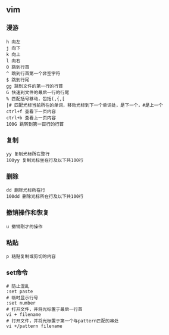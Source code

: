 ## vim
### 漫游

```
h 向左
j 向下
k 向上
l 向右
0 跳到行首
^ 跳到行首第一个非空字符
$ 跳到行尾
gg 跳到文件的第一行的行首
G 快速到文件的最后一行的行尾
% 匹配括号移动，包括(,{,[
|# 匹配光标当前所在的单词，移动光标到下一个单词处，是下一个，#是上一个
ctrl+f 查看下一页内容
ctrl+b 查看上一页内容
100G 跳转到第一百行的行首
```
### 复制
```
yy 复制光标所在整行
100yy 复制光标坐在行及以下共100行
```
### 删除
```
dd 删除光标所在行
100dd 删除光标所在行及以下共100行
```
### 撤销操作和恢复
```
u 撤销刚才的操作
```
### 粘贴
```
p 粘贴复制或剪切的内容
```
### set命令
```
# 防止混乱
:set paste
# 临时显示行号
:set number
# 打开文件，并将光标置于最后一行首
vi + filename
# 打开文件，并将光标置于第一个与pattern匹配的串处
vi +/pattern filename

```


